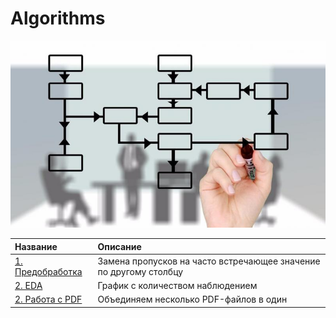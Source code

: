# Algorithms
![big-data-generica](https://github.com/Ilya-s93/Algorithms/blob/main/otkuda-proizoshlo-slovo-algoritm.jpeg)

| Название | Описание | 
| :------------------- | :---------------------- |
| [1. Предобработка](https://github.com/Ilya-s93/Algorithms/blob/main/%D0%9F%D1%80%D0%B5%D0%B4%D0%BE%D0%B1%D1%80%D0%B0%D0%B1%D0%BE%D1%82%D0%BA%D0%B0.%20%D0%97%D0%B0%D0%BC%D0%B5%D0%BD%D0%B0%20%D0%BF%D1%80%D0%BE%D0%BF%D1%83%D1%81%D0%BA%D0%BE%D0%B2.ipynb) | Замена пропусков на часто встречающее значение по другому столбцу|
| [2. EDA](https://github.com/Ilya-s93/Algorithms/blob/main/EDA/%D0%B3%D1%80%D0%B0%D1%84%D0%B8%D0%BA_%D1%81_%D0%BD%D0%B0%D0%B1%D0%BB%D1%8E%D0%B4%D0%B5%D0%BD%D0%B8%D1%8F%D0%BC%D0%B8) | График с количеством наблюдением|
| [2. Работа с PDF](https://github.com/Ilya-s93/Algorithms/blob/main/%D0%A0%D0%B0%D0%B1%D0%BE%D1%82%D0%B0%20%D1%81%20PDF.ipynb) | Объединяем несколько PDF-файлов в один|
